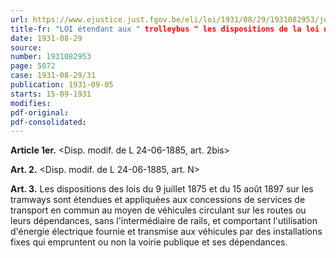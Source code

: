 ```yaml
---
url: https://www.ejustice.just.fgov.be/eli/loi/1931/08/29/1931082953/justel
title-fr: "LOI étendant aux " trolleybus " les dispositions de la loi du 24 juin 1885 sur les chemins de fer vicinaux et des lois des 9 juillet 1875 et 15 août 1897 sur les tramways. (NOTE : Abrogé pour la Communauté flamande par DCFL 2001-04-20/45 art. 70; En vigueur : indéterminée) Voir modification(s)"
date: 1931-08-29
source:
number: 1931082953
page: 5072
case: 1931-08-29/31
publication: 1931-09-05
starts: 15-09-1931
modifies:
pdf-original:
pdf-consolidated:
---
```


**Article 1er.** <Disp. modif. de L 24-06-1885, art. 2bis>

**Art. 2.** <Disp. modif. de L 24-06-1885, art. N>

**Art. 3.** Les dispositions des lois du 9 juillet 1875 et du 15 août 1897 sur les tramways sont étendues et appliquées aux concessions de services de transport en commun au moyen de véhicules circulant sur les routes ou leurs dépendances, sans l'intermédiaire de rails, et comportant l'utilisation d'énergie électrique fournie et transmise aux véhicules par des installations fixes qui empruntent ou non la voirie publique et ses dépendances.
